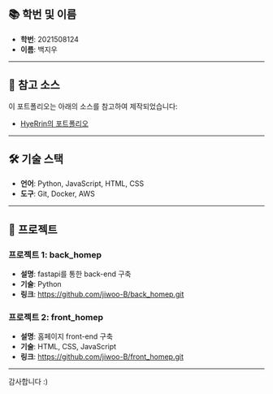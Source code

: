 ## 📚 학번 및 이름

- **학번**: 2021508124
- **이름**: 백지우

---

## 🔗 참고 소스

이 포트폴리오는 아래의 소스를 참고하여 제작되었습니다:

- [HyeRrin의 포트폴리오](https://github.com/HyeRrin/portfolio.git)

---

## 🛠️ 기술 스택

- **언어**: Python, JavaScript, HTML, CSS
- **도구**: Git, Docker, AWS

---

## 📂 프로젝트

### 프로젝트 1: **back_homep**
- **설명**: fastapi를 통한 back-end 구축
- **기술**: Python
- **링크**: https://github.com/jiwoo-B/back_homep.git

### 프로젝트 2: **front_homep**
- **설명**: 홈페이지 front-end 구축
- **기술**: HTML, CSS, JavaScript
- **링크**: https://github.com/jiwoo-B/front_homep.git


---

감사합니다 :)
